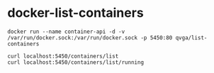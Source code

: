 # docker-list-containers

    docker run --name container-api -d -v /var/run/docker.sock:/var/run/docker.sock -p 5450:80 qvga/list-containers
    
    curl localhost:5450/containers/list
    curl localhost:5450/containers/list/running

    
